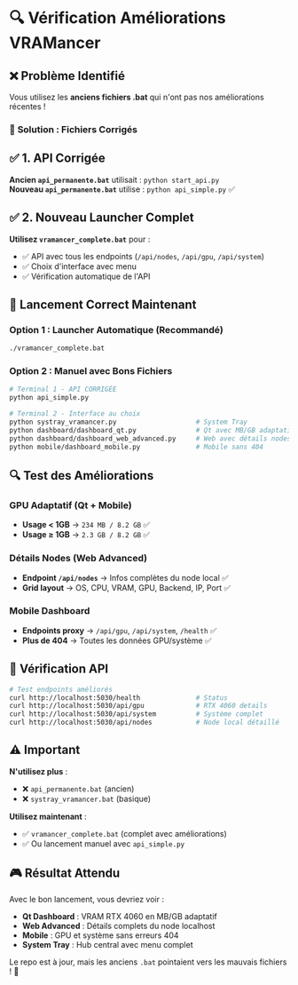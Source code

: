 # 🔍 **Vérification Améliorations VRAMancer**

## ❌ **Problème Identifié**

Vous utilisez les **anciens fichiers .bat** qui n'ont pas nos améliorations récentes !

### 🔧 **Solution : Fichiers Corrigés**

## ✅ **1. API Corrigée**

**Ancien `api_permanente.bat`** utilisait : `python start_api.py`  
**Nouveau `api_permanente.bat`** utilise : `python api_simple.py` ✅

## ✅ **2. Nouveau Launcher Complet**

**Utilisez `vramancer_complete.bat`** pour :
- ✅ API avec tous les endpoints (`/api/nodes`, `/api/gpu`, `/api/system`)
- ✅ Choix d'interface avec menu
- ✅ Vérification automatique de l'API

## 🎯 **Lancement Correct Maintenant**

### **Option 1 : Launcher Automatique (Recommandé)**
```bash
./vramancer_complete.bat
```

### **Option 2 : Manuel avec Bons Fichiers**
```bash
# Terminal 1 - API CORRIGÉE
python api_simple.py

# Terminal 2 - Interface au choix
python systray_vramancer.py                    # System Tray
python dashboard/dashboard_qt.py               # Qt avec MB/GB adaptatif
python dashboard/dashboard_web_advanced.py     # Web avec détails nodes
python mobile/dashboard_mobile.py              # Mobile sans 404
```

## 🔍 **Test des Améliorations**

### **GPU Adaptatif (Qt + Mobile)**
- **Usage < 1GB** → `234 MB / 8.2 GB` ✅
- **Usage ≥ 1GB** → `2.3 GB / 8.2 GB` ✅

### **Détails Nodes (Web Advanced)**
- **Endpoint `/api/nodes`** → Infos complètes du node local ✅
- **Grid layout** → OS, CPU, VRAM, GPU, Backend, IP, Port ✅

### **Mobile Dashboard**
- **Endpoints proxy** → `/api/gpu`, `/api/system`, `/health` ✅
- **Plus de 404** → Toutes les données GPU/système ✅

## 🚀 **Vérification API**

```bash
# Test endpoints améliorés
curl http://localhost:5030/health              # Status
curl http://localhost:5030/api/gpu             # RTX 4060 details
curl http://localhost:5030/api/system          # Système complet
curl http://localhost:5030/api/nodes           # Node local détaillé
```

## ⚠️ **Important**

**N'utilisez plus** :
- ❌ `api_permanente.bat` (ancien)
- ❌ `systray_vramancer.bat` (basique)

**Utilisez maintenant** :
- ✅ `vramancer_complete.bat` (complet avec améliorations)
- ✅ Ou lancement manuel avec `api_simple.py`

## 🎮 **Résultat Attendu**

Avec le bon lancement, vous devriez voir :
- **Qt Dashboard** : VRAM RTX 4060 en MB/GB adaptatif
- **Web Advanced** : Détails complets du node localhost
- **Mobile** : GPU et système sans erreurs 404
- **System Tray** : Hub central avec menu complet

Le repo est à jour, mais les anciens `.bat` pointaient vers les mauvais fichiers ! 🔧